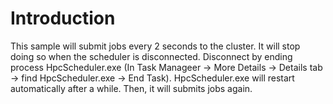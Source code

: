  # Introduction
 This sample will submit jobs every 2 seconds to the cluster. It will stop doing so when the scheduler is disconnected. Disconnect by ending process HpcScheduler.exe (In Task Manageer -> More Details -> Details tab -> find HpcScheduler.exe -> End Task). HpcScheduler.exe will restart automatically after a while. Then, it will submits jobs again.
 
